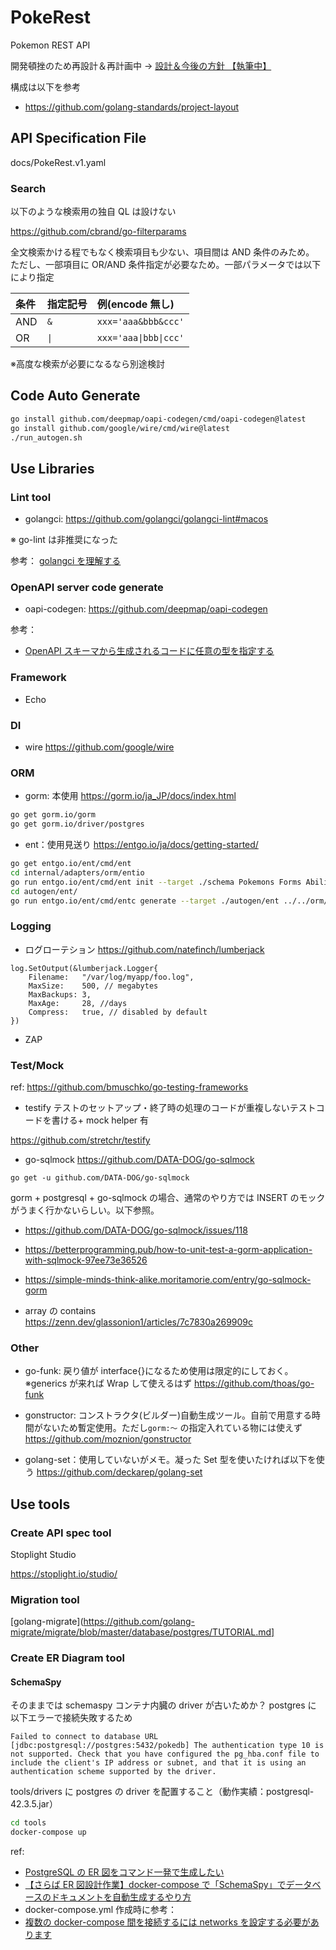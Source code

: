 # PokeRest

Pokemon REST API

開発頓挫のため再設計＆再計画中 -> [設計＆今後の方針 【執筆中】](https://symthy.hatenablog.com/entry/2022/11/27/225949)

構成は以下を参考

- https://github.com/golang-standards/project-layout

## API Specification File

docs/PokeRest.v1.yaml

### Search

以下のような検索用の独自 QL は設けない

https://github.com/cbrand/go-filterparams

全文検索かける程でもなく検索項目も少ない、項目間は AND 条件のみため。
ただし、一部項目に OR/AND 条件指定が必要なため。一部パラメータでは以下により指定

| 条件 | 指定記号 | 例(encode 無し)   |
| :--- | :------- | :---------------- | 
| AND  | `&`      | `xxx='aaa&bbb&ccc'` |
| OR   | `\|`      | `xxx='aaa\|bbb\|ccc'` |

※高度な検索が必要になるなら別途検討

## Code Auto Generate

```sh
go install github.com/deepmap/oapi-codegen/cmd/oapi-codegen@latest
go install github.com/google/wire/cmd/wire@latest
./run_autogen.sh
```

## Use Libraries

### Lint tool

- golangci: https://github.com/golangci/golangci-lint#macos

※ go-lint は非推奨になった

参考： [golangci を理解する](https://zenn.dev/sanpo_shiho/books/61bc1e1a30bf27/viewer)

### OpenAPI server code generate

- oapi-codegen: https://github.com/deepmap/oapi-codegen

参考：

- [OpenAPI スキーマから生成されるコードに任意の型を指定する](https://times.hrbrain.co.jp/entry/2020/12/18/openapi-x-go-type)

### Framework

- Echo

### DI

- wire
  https://github.com/google/wire

### ORM

- gorm: 本使用
  https://gorm.io/ja_JP/docs/index.html

```sh
go get gorm.io/gorm
go get gorm.io/driver/postgres
```

- ent：使用見送り
  https://entgo.io/ja/docs/getting-started/

```sh
go get entgo.io/ent/cmd/ent
cd internal/adapters/orm/entio
go run entgo.io/ent/cmd/ent init --target ./schema Pokemons Forms Abilities Moves TypeCompatibility HeldItems Users TrainedPokemons Party Tag BattleRecord BattleOpponentParty
cd autogen/ent/
go run entgo.io/ent/cmd/entc generate --target ./autogen/ent ../../orm/entio/schema
```

### Logging

- ログローテション
  https://github.com/natefinch/lumberjack

```golang
log.SetOutput(&lumberjack.Logger{
    Filename:   "/var/log/myapp/foo.log",
    MaxSize:    500, // megabytes
    MaxBackups: 3,
    MaxAge:     28, //days
    Compress:   true, // disabled by default
})
```

- ZAP

### Test/Mock

ref: https://github.com/bmuschko/go-testing-frameworks

- testify
  テストのセットアップ・終了時の処理のコードが重複しないテストコードを書ける+ mock helper 有

https://github.com/stretchr/testify

- go-sqlmock
  https://github.com/DATA-DOG/go-sqlmock

```
go get -u github.com/DATA-DOG/go-sqlmock
```

gorm + postgresql + go-sqlmock の場合、通常のやり方では INSERT のモックがうまく行かないらしい。以下参照。

- https://github.com/DATA-DOG/go-sqlmock/issues/118
- https://betterprogramming.pub/how-to-unit-test-a-gorm-application-with-sqlmock-97ee73e36526
- https://simple-minds-think-alike.moritamorie.com/entry/go-sqlmock-gorm

- array の contains
  https://zenn.dev/glassonion1/articles/7c7830a269909c

### Other

- go-funk: 戻り値が interface{}になるため使用は限定的にしておく。※generics が来れば Wrap して使えるはず
  https://github.com/thoas/go-funk

- gonstructor: コンストラクタ(ビルダー)自動生成ツール。自前で用意する時間がないため暫定使用。ただし`gorm:～` の指定入れている物には使えず
  https://github.com/moznion/gonstructor

- golang-set：使用していないがメモ。凝った Set 型を使いたければ以下を使う
  https://github.com/deckarep/golang-set

## Use tools

### Create API spec tool

Stoplight Studio

https://stoplight.io/studio/

### Migration tool

[golang-migrate](https://github.com/golang-migrate/migrate/blob/master/database/postgres/TUTORIAL.md]

### Create ER Diagram tool

#### SchemaSpy

そのままでは schemaspy コンテナ内臓の driver が古いためか？ postgres に 以下エラーで接続失敗するため

`Failed to connect to database URL [jdbc:postgresql://postgres:5432/pokedb] The authentication type 10 is not supported. Check that you have configured the pg_hba.conf file to include the client's IP address or subnet, and that it is using an authentication scheme supported by the driver.`

tools/drivers に postgres の driver を配置すること（動作実績：postgresql-42.3.5.jar）

```sh
cd tools
docker-compose up
```

ref:

- [PostgreSQL の ER 図をコマンド一発で生成したい](https://zenn.dev/ucwork/articles/a42121e85451be)
- [【さらば ER 図設計作業】docker-compose で「SchemaSpy」でデータベースのドキュメントを自動生成するやり方](https://blogenist.jp/2019/04/20/8075/)
- docker-compose.yml 作成時に参考：
- [複数の docker-compose 間を接続するには networks を設定する必要があります](https://amateur-engineer.com/docker-compose-network-share/)
